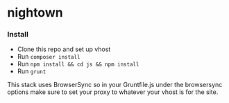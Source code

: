 # nightown

### Install
- Clone this repo and set up vhost
- Run `composer install`
- Run `npm install && cd js && npm install`
- Run `grunt`

This stack uses BrowserSync so in your Gruntfile.js under the browsersync options make sure to set your proxy to whatever your vhost is for the site.
